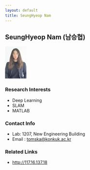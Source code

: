 ```yaml
---
layout: default
title: SeungHyeop Nam
---
```


## SeungHyeop Nam (남승협)
![profile](../assets/img/profile_seunghyeopnam.jpg)

### Research Interests
* Deep Learning
* SLAM
* MATLAB

### Contact Info
* Lab: 1207, New Engineering Building
* Email : tomska@konkuk.ac.kr

### Related Links
* http://117.16.137.18
